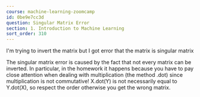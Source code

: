 ```yaml
---
course: machine-learning-zoomcamp
id: 0be9e7cc3d
question: Singular Matrix Error
section: 1. Introduction to Machine Learning
sort_order: 310
---
```


I'm trying to invert the matrix but I got error that the matrix is singular matrix

The singular matrix error is caused by the fact that not every matrix can be inverted. In particular, in the homework it happens because you have to pay close attention when dealing with multiplication (the method .dot) since multiplication is not commutative! X.dot(Y) is not necessarily equal to Y.dot(X), so respect the order otherwise you get the wrong matrix.

